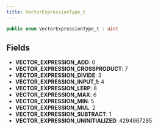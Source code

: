 ```yaml
---
title: VectorExpressionType_t
---
```


```csharp
public enum VectorExpressionType_t : uint
```

## Fields

- **VECTOR_EXPRESSION_ADD**: 0
- **VECTOR_EXPRESSION_CROSSPRODUCT**: 7
- **VECTOR_EXPRESSION_DIVIDE**: 3
- **VECTOR_EXPRESSION_INPUT_1**: 4
- **VECTOR_EXPRESSION_LERP**: 8
- **VECTOR_EXPRESSION_MAX**: 6
- **VECTOR_EXPRESSION_MIN**: 5
- **VECTOR_EXPRESSION_MUL**: 2
- **VECTOR_EXPRESSION_SUBTRACT**: 1
- **VECTOR_EXPRESSION_UNINITIALIZED**: 4294967295

